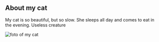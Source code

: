 ## About my cat 

My cat is so beautiful, but so slow. She sleeps all day and comes to eat in the evening. Useless creature

![foto of my cat](https://kpravda.ru/wp-content/uploads/2020/01/visloushkaczv.jpg) 




